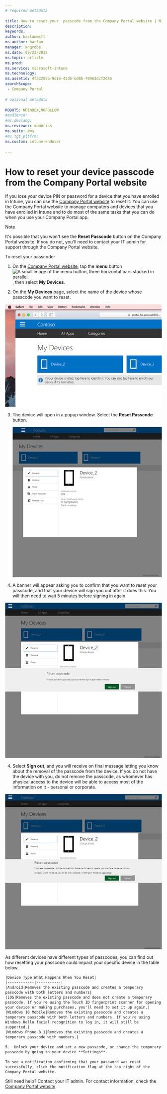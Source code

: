 ```yaml
---
# required metadata

title: How to reset your  passcode from the Company Portal website | Microsoft Docs
description:
keywords:
author: barlanmsft
ms.author: barlan
manager: angrobe
ms.date: 02/23/2017
ms.topic: article
ms.prod:
ms.service: microsoft-intune
ms.technology:
ms.assetid: 4fa3255b-9d1e-42d5-bd8b-70963dcf2d86
searchScope:
 - Company Portal

# optional metadata

ROBOTS: NOINDEX,NOFOLLOW
#audience:
#ms.devlang:
ms.reviewer: mamoriss
ms.suite: ems
#ms.tgt_pltfrm:
ms.custom: intune-enduser

---
```


# How to reset your device passcode from the Company Portal website

If you lose your device PIN or password for a device that you have enrolled in Intune, you can use the [Company Portal website](http://portal.manage.microsoft.com) to reset it. You can use the Company Portal website to manage computers and devices that you have enrolled in Intune and to do most of the same tasks that you can do when you use your Company Portal app.

> [!NOTE]
> It's possible that you won't see the **Reset Passcode** button on the Company Portal website. If you do not, you'll need to contact your IT admin for support through the Company Portal website.

To reset your passcode:

1.	On the [Company Portal website](http://portal.manage.microsoft.com), tap the __menu__ button ![A small image of the menu button, three horizontal bars stacked in parallel.](/Intune/whats-new/media/CP_hamburger_menu.png), then select __My Devices__.

2. On the __My Devices__ page, select the name of the device whose passcode you want to reset.

  ![A screenshot of the My Device page, with a couple of unidentified devices above the banner prompt to enroll unlisted devices or identify unidentified ones.](./media/macOS_enroll_002_tap_here_banner.png)

3.	The device will open in a popup window. Select the **Reset Passcode** button.

	![All options for a selected device on the Company Portal website, including Rename, Remove, Reset Device, Reset Passcode, and Remote Lock. ](./media/iwp-screen-with-all-options.png)

4.  A banner will appear asking you to confirm that you want to reset your passcode, and that your device will sign you out after it does this. You will then need to wait 5 minutes before signing in again.

  ![The reset passcode banner with its warning about resetting device passcode and how the user will be logged out. The buttons for user input are Sign Out and Cancel.](./media/iwp-reset-passcode-popup.png)

4.  Select **Sign out**, and you will receive on final message letting you know about the removal of the passcode from the device. If you do not have the device with you, do not remove the passcode, as whomever has physical access to the device will be able to access most of the information on it - personal or corporate.

  ![The second reset passcode banner with its warning about resetting device passcode and how the passcode will be removed from the device. It also advises how to set a new passcode by going to device settings to do so.](./media/iwp-reset-passcode-2nd-popup.png)


As different devices have different types of passcodes, you can find out how resetting your passcode could impact your specific device in the table below. 

    |Device Type|What Happens When You Reset|
    |------------|-----------|
    |Android|Removes the existing passcode and creates a temporary passcode with both letters and numbers|
    |iOS|Removes the existing passcode and does not create a temporary passcode. If you're using the Touch ID fingerprint scanner for opening your device or making purchases, you'll need to set it up again.|
    |Windows 10 Mobile|Removes the existing passcode and creates a temporary passcode with both letters and numbers. If you're using Windows Hello facial recognition to log in, it will still be supported.|
    |Windows Phone 8.1|Removes the existing passcode and creates a temporary passcode with numbers.|

    5.  Unlock your device and set a new passcode, or change the temporary passcode by going to your device **Settings**.

    To see a notification confirming that your password was reset successfully, click the notification flag at the top right of the Company Portal website.

Still need help? Contact your IT admin. For contact information, check the [Company Portal website](http://portal.manage.microsoft.com).
